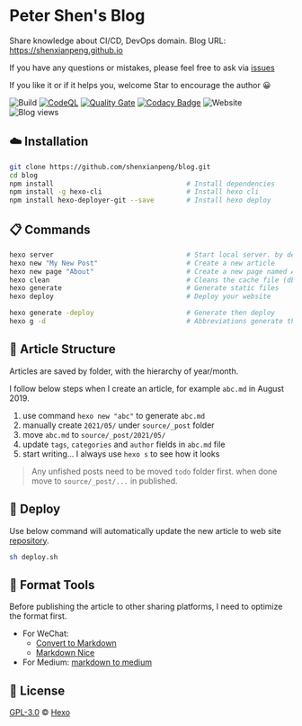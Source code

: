 # Peter Shen's Blog

Share knowledge about CI/CD, DevOps domain. Blog URL: https://shenxianpeng.github.io

If you have any questions or mistakes, please feel free to ask via [issues](https://github.com/shenxianpeng/blog/issues)

If you like it or if it helps you, welcome Star to encourage the author 😀

![Build](https://github.com/shenxianpeng/blog/workflows/build/badge.svg?branch=master)
[![CodeQL](https://github.com/shenxianpeng/blog/workflows/CodeQL/badge.svg)](https://github.com/shenxianpeng/blog/actions?query=workflow%3ACodeQL)
[![Quality Gate](https://sonarcloud.io/api/project_badges/measure?project=shenxianpeng_blog&metric=alert_status)](https://sonarcloud.io/dashboard?id=shenxianpeng_blog)
[![Codacy Badge](https://api.codacy.com/project/badge/Grade/2eff1062ed5c4971b06f33feb9696f88)](https://www.codacy.com/manual/xianpeng.shen/blog?utm_source=github.com&amp;utm_medium=referral&amp;utm_content=shenxianpeng/blog&amp;utm_campaign=Badge_Grade)
![Website](https://img.shields.io/website?url=https%3A%2F%2Fshenxianpeng.github.io%2F) ![Blog views](https://gpvc.arturio.dev/blog)


## :cloud: Installation

```bash
git clone https://github.com/shenxianpeng/blog.git
cd blog
npm install                                 # Install dependencies
npm install -g hexo-cli                     # Install hexo cli
npm install hexo-deployer-git --save        # Install hexo deploy
```

## :clipboard: Commands

```bash
hexo server                                 # Start local server. by default is http://localhost:4000/
hexo new "My New Post"                      # Create a new article
hexo new page "About"                       # Create a new page named About
hexo clean                                  # Cleans the cache file (db.json) and generate files (public)
hexo generate                               # Generate static files
hexo deploy                                 # Deploy your website

hexo generate -deploy                       # Generate then deploy
hexo g -d                                   # Abbreviations generate then deploy
```
## :memo: Article Structure

Articles are saved by folder, with the hierarchy of year/month. 

I follow below steps when I create an article, for example `abc.md` in August 2019. 


1. use command `hexo new "abc"` to generate `abc.md`
2. manually create `2021/05/` under `source/_post` folder
3. move `abc.md` to `source/_post/2021/05/`
4. update `tags`, `categories` and `author` fields in `abc.md` file
5. start writing... I always use `hexo s` to see how it looks

> Any unfished posts need to be moved `todo` folder first. when done move to `source/_post/...` in published.

## 🚀 Deploy

Use below command will automatically update the new article to web site [repository](https://github.com/shenxianpeng/shenxianpeng.github.io).

```bash
sh deploy.sh
```


## 🧰 Format Tools

Before publishing the article to other sharing platforms, I need to optimize the format first.

* For WeChat: 
    * [Convert to Markdown](http://blog.didispace.com/tools/online-markdown/)
    * [Markdown Nice](https://www.mdnice.com/)
* For Medium: [markdown to medium](http://markdown-to-medium.surge.sh/)

## 📜 License

[GPL-3.0](https://github.com/shenxianpeng/blog/blob/master/LICENSE) © [Hexo](https://hexo.io)
